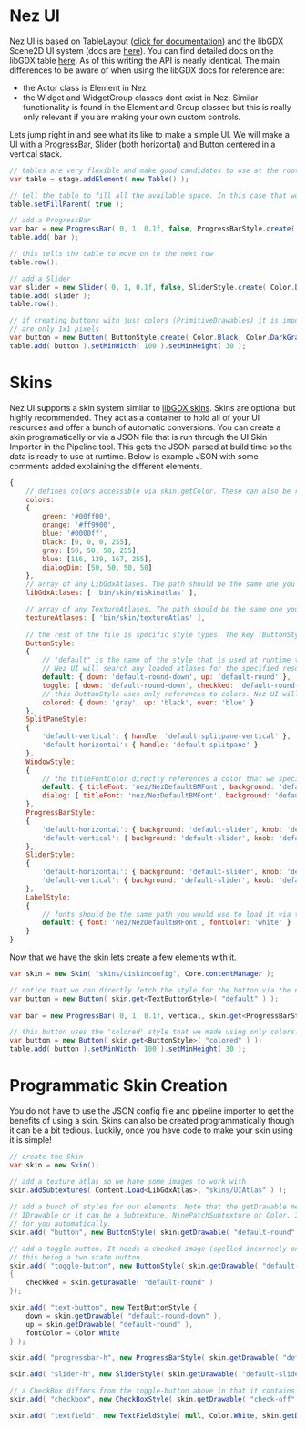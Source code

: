 Nez UI
============
Nez UI is based on TableLayout ([click for documentation](https://github.com/EsotericSoftware/tablelayout/blob/master/README.md)) and the libGDX Scene2D UI system (docs are [here](https://github.com/libgdx/libgdx/wiki/Scene2d.ui)). You can find detailed docs on the libGDX table [here](https://github.com/libgdx/libgdx/wiki/Table). As of this writing the API is nearly identical. The main differences to be aware of when using the libGDX docs for reference are:

- the Actor class is Element in Nez
- the Widget and WidgetGroup classes dont exist in Nez. Similar functionality is found in the Element and Group classes but this is really only relevant if you are making your own custom controls.


Lets jump right in and see what its like to make a simple UI. We will make a UI with a ProgressBar, Slider (both horizontal) and Button centered in a vertical stack.

```csharp
// tables are very flexible and make good candidates to use at the root of your UI. They work much like HTML tables but with more flexibility.
var table = stage.addElement( new Table() );

// tell the table to fill all the available space. In this case that would be the entire screen.
table.setFillParent( true );

// add a ProgressBar
var bar = new ProgressBar( 0, 1, 0.1f, false, ProgressBarStyle.create( Color.Black, Color.White ) );
table.add( bar );

// this tells the table to move on to the next row
table.row();

// add a Slider
var slider = new Slider( 0, 1, 0.1f, false, SliderStyle.create( Color.DarkGray, Color.LightYellow ) );
table.add( slider );
table.row();

// if creating buttons with just colors (PrimitiveDrawables) it is important to explicitly set the minimum size since the colored textures created
// are only 1x1 pixels
var button = new Button( ButtonStyle.create( Color.Black, Color.DarkGray, Color.Green ) );
table.add( button ).setMinWidth( 100 ).setMinHeight( 30 );
```



Skins
==========
Nez UI supports a skin system similar to [libGDX skins](https://github.com/libgdx/libgdx/wiki/Skin). Skins are optional but highly recommended. They act as a container to hold all of your UI resources and offer a bunch of automatic conversions. You can create a skin programatically or via a JSON file that is run through the UI Skin Importer in the Pipeline tool. This gets the JSON parsed at build time so the data is ready to use at runtime. Below is example JSON with some comments added explaining the different elements.

```javascript
{
	// defines colors accessible via skin.getColor. These can also be referenced in actual style definitions below
	colors:
	{
		green: '#00ff00',
		orange: '#ff9900',
		blue: '#0000ff',
		black: [0, 0, 0, 255],
		gray: [50, 50, 50, 255],
		blue: [116, 139, 167, 255],
		dialogDim: [50, 50, 50, 50]
	},
	// array of any LibGdxAtlases. The path should be the same one you would use to load it via the content system.
	libGdxAtlases: [ 'bin/skin/uiskinatlas' ],

	// array of any TextureAtlases. The path should be the same one you would use to load it via the content system.
	textureAtlases: [ 'bin/skin/textureAtlas' ],
	
	// the rest of the file is specific style types. The key (ButtonStyle here) is the exact class name from the UI element.
	ButtonStyle:
	{
		// "default" is the name of the style that is used at runtime to find it. Any font, color or IDrawable can be specified.
		// Nez UI will search any loaded atlases for the specified resource.
		default: { down: 'default-round-down', up: 'default-round' },
		toggle: { down: 'default-round-down', checkked: 'default-round-down', up: 'default-round' },
		// this ButtonStyle uses only references to colors. Nez UI will handle making appropriate resources at runtime for you.
		colored: { down: 'gray', up: 'black', over: 'blue' }
	},
	SplitPaneStyle:
	{
		'default-vertical': { handle: 'default-splitpane-vertical' },
		'default-horizontal': { handle: 'default-splitpane' }
	},
	WindowStyle:
	{
		// the titleFontColor directly references a color that we specified above in the colors section
		default: { titleFont: 'nez/NezDefaultBMFont', background: 'default-window', titleFontColor: 'white' },
		dialog: { titleFont: 'nez/NezDefaultBMFont', background: 'default-window', titleFontColor: 'white', stageBackground: 'dialogDim' }
	},
	ProgressBarStyle:
	{
		'default-horizontal': { background: 'default-slider', knob: 'default-slider-knob' },
		'default-vertical': { background: 'default-slider', knob: 'default-round-large' }
	},
	SliderStyle:
	{
		'default-horizontal': { background: 'default-slider', knob: 'default-slider-knob' },
		'default-vertical': { background: 'default-slider', knob: 'default-round-large' }
	},
	LabelStyle:
	{
		// fonts should be the same path you would use to load it via the content system
		default: { font: 'nez/NezDefaultBMFont', fontColor: 'white' }
	}
}
```

Now that we have the skin lets create a few elements with it.

```csharp
var skin = new Skin( "skins/uiskinconfig", Core.contentManager );

// notice that we can directly fetch the style for the button via the name we specified in the JSON
var button = new Button( skin.get<TextButtonStyle>( "default" ) );
	
var bar = new ProgressBar( 0, 1, 0.1f, vertical, skin.get<ProgressBarStyle>( "default-vertical" ) );

// this button uses the 'colored' style that we made using only colors. We have to remember to give it 
var button = new Button( skin.get<ButtonStyle>( "colored" ) );
table.add( button ).setMinWidth( 100 ).setMinHeight( 30 );
```


Programmatic Skin Creation
========
You do not have to use the JSON config file and pipeline importer to get the benefits of using a skin. Skins can also be created programmatically though it can be a bit tedious. Luckily, once you have code to make your skin using it is simple!


```csharp
// create the Skin
var skin = new Skin();

// add a texture atlas so we have some images to work with
skin.addSubtextures( Content.Load<LibGdxAtlas>( "skins/UIAtlas" ) );
	
// add a bunch of styles for our elements. Note that the getDrawable method is very flexible. The name passed to it can be any type of
// IDrawable or it can be a Subtexture, NinePatchSubtexture or Color. In the latter case Skin will create and manage the IDrawable
// for you automatically.
skin.add( "button", new ButtonStyle( skin.getDrawable( "default-round" ), skin.getDrawable( "default-round-down" ), null ) );

// add a toggle button. It needs a checked image (spelled incorrecly on purpose due to C# having 'checked' as a reserved word) to trigger
// this being a two state button.
skin.add( "toggle-button", new ButtonStyle( skin.getDrawable( "default-round-down" ), skin.getDrawable( "default-round-down" ), null )
{
	checkked = skin.getDrawable( "default-round" )
});

skin.add( "text-button", new TextButtonStyle {
	down = skin.getDrawable( "default-round-down" ),
	up = skin.getDrawable( "default-round" ),
	fontColor = Color.White
} );

skin.add( "progressbar-h", new ProgressBarStyle( skin.getDrawable( "default-slider" ), skin.getDrawable( "default-slider-knob" ) ) );

skin.add( "slider-h", new SliderStyle( skin.getDrawable( "default-slider" ), skin.getDrawable( "default-slider-knob" ) ) );

// a CheckBox differs from the toggle-button above in that it contains text next to the box
skin.add( "checkbox", new CheckBoxStyle( skin.getDrawable( "check-off" ), skin.getDrawable( "check-on" ), null, Color.White ) );

skin.add( "textfield", new TextFieldStyle( null, Color.White, skin.getDrawable( "cursor" ), skin.getDrawable( "selection" ), skin.getDrawable( "textfield" ) )
```
